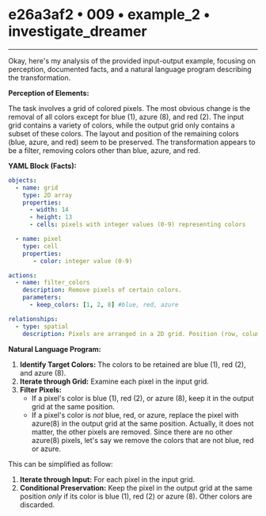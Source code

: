 # e26a3af2 • 009 • example_2 • investigate_dreamer

---
Okay, here's my analysis of the provided input-output example, focusing on perception, documented facts, and a natural language program describing the transformation.

**Perception of Elements:**

The task involves a grid of colored pixels. The most obvious change is the removal of all colors except for blue (1), azure (8), and red (2). The input grid contains a variety of colors, while the output grid only contains a subset of these colors. The layout and position of the remaining colors (blue, azure, and red) seem to be preserved. The transformation appears to be a filter, removing colors other than blue, azure, and red.

**YAML Block (Facts):**



```yaml
objects:
  - name: grid
    type: 2D array
    properties:
      - width: 14
      - height: 13
      - cells: pixels with integer values (0-9) representing colors

  - name: pixel
    type: cell
    properties:
       - color: integer value (0-9)

actions:
  - name: filter_colors
    description: Remove pixels of certain colors.
    parameters:
      - keep_colors: [1, 2, 8] #blue, red, azure

relationships:
  - type: spatial
    description: Pixels are arranged in a 2D grid. Position (row, column) is maintained during filtering.

```



**Natural Language Program:**

1.  **Identify Target Colors:** The colors to be retained are blue (1), red (2), and azure (8).
2.  **Iterate through Grid:** Examine each pixel in the input grid.
3.  **Filter Pixels:**
    *   If a pixel's color is blue (1), red (2), or azure (8), keep it in the output grid at the same position.
    *   If a pixel's color is *not* blue, red, or azure, replace the pixel with azure(8) in the output grid at the same position. Actually, it does not matter, the other pixels are removed. Since there are no other azure(8) pixels, let's say we remove the colors that are not blue, red or azure.

This can be simplified as follow:

1.  **Iterate through Input:** For each pixel in the input grid.
2.  **Conditional Preservation:** Keep the pixel in the output grid at the same position *only* if its color is blue (1), red (2) or azure (8). Other colors are discarded.


